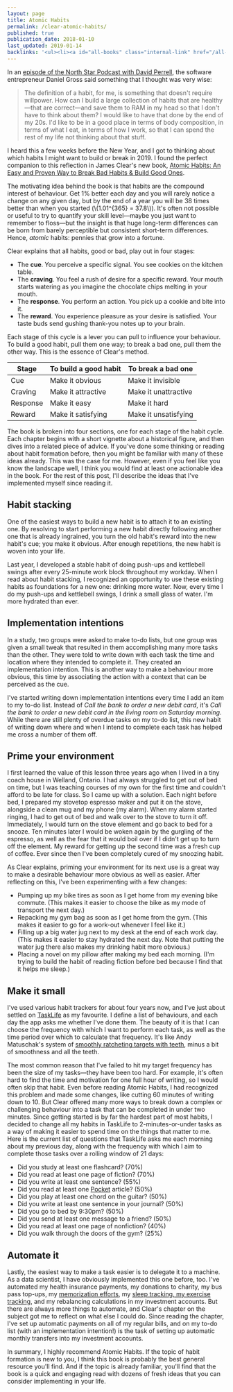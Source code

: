 ```yaml
---
layout: page
title: Atomic Habits
permalink: /clear-atomic-habits/
published: true
publication_date: 2018-01-10
last_updated: 2019-01-14
backlinks: '<ul><li><a id="all-books" class="internal-link" href="/all-books/">All books</a></li><li><a id="books-20s" class="internal-link" href="/books-20s/">20s</a></li><li><a id="books-business" class="internal-link" href="/books-business/">Business</a></li><li><a id="books-liked" class="internal-link" href="/books-liked/">Liked</a></li><li><a id="books-non-fiction" class="internal-link" href="/books-non-fiction/">Non-Fiction</a></li><li><a id="books-self-help" class="internal-link" href="/books-self-help/">Self-Help</a></li><li><a id="commentaries" class="internal-link" href="/commentaries/">Commentaries</a></li><li><a id="most-popular" class="internal-link" href="/most-popular/">Most popular</a></li></ul>'
---
```


In an [episode of the North Star Podcast with David Perrell](https://www.listennotes.com/podcasts/north-star-podcast/daniel-gross-dreams-and-e8iC1HhrjDt/), the software entrepreneur Daniel Gross said something that I thought was very wise:

>  The definition of a habit, for me, is something that doesn't require willpower. How can I build a large collection of habits that are healthy—that are correct—and save them to RAM in my head so that I don't have to think about them? I would like to have that done by the end of my 20s. I'd like to be in a good place in terms of body composition, in terms of what I eat, in terms of how I work, so that I can spend the rest of my life not thinking about that stuff.

I heard this a few weeks before the New Year, and I got to thinking about which habits I might want to build or break in 2019. I found the perfect companion to this reflection in James Clear's new book, [Atomic Habits: An Easy and Proven Way to Break Bad Habits & Build Good Ones](https://www.goodreads.com/book/show/40121378-atomic-habits).

The motivating idea behind the book is that habits are the compound interest of behaviour. Get 1% better each day and you will rarely notice a change on any given day, but by the end of a year you will be 38 times better than when you started (\\(1.01^{365} = 37.8\\)). It's often not possible or useful to try to quantify your skill level—maybe you just want to remember to floss—but the insight is that huge long-term differences can be born from barely perceptible but consistent short-term differences. Hence, _atomic_ habits: pennies that grow into a fortune.

Clear explains that all habits, good or bad, play out in four stages:

- The **cue**. You perceive a specific signal. You see cookies on the kitchen table.
- The **craving**. You feel a rush of desire for a specific reward. Your mouth starts watering as you imagine the chocolate chips melting in your mouth.
- The **response**. You perform an action. You pick up a cookie and bite into it.
- The **reward**. You experience pleasure as your desire is satisfied. Your taste buds send gushing thank-you notes up to your brain.

Each stage of this cycle is a lever you can pull to influence your behaviour. To build a good habit, pull them one way; to break a bad one, pull them the other way. This is the essence of Clear's method.

| Stage    | To build a good habit | To break a bad one   |
| -------- | --------------------- | -------------------- |
| Cue      | Make it obvious       | Make it invisible    |
| Craving  | Make it attractive    | Make it unattractive |
| Response | Make it easy          | Make it hard         |
| Reward   | Make it satisfying    | Make it unsatisfying |

The book is broken into four sections, one for each stage of the habit cycle. Each chapter begins with a short vignette about a historical figure, and then dives into a related piece of advice. If you've done some thinking or reading about habit formation before, then you might be familiar with many of these ideas already. This was the case for me. However, even if you feel like you know the landscape well, I think you would find at least one actionable idea in the book. For the rest of this post, I'll describe the ideas that I've implemented myself since reading it.

## Habit stacking

One of the easiest ways to build a new habit is to attach it to an existing one. By resolving to start performing a new habit directly following another one that is already ingrained, you turn the old habit's reward into the new habit's cue; you make it obvious. After enough repetitions, the new habit is woven into your life.

Last year, I developed a stable habit of doing push-ups and kettlebell swings after every 25-minute work block throughout my workday. When I read about habit stacking, I recognized an opportunity to use these existing habits as foundations for a new one: drinking more water. Now, every time I do my push-ups and kettlebell swings, I drink a small glass of water. I'm more hydrated than ever.

## Implementation intentions

In a study, two groups were asked to make to-do lists, but one group was given a small tweak that resulted in them accomplishing many more tasks than the other. They were told to write down with each task the time and location where they intended to complete it. They created an implementation intention. This is another way to make a behaviour more obvious, this time by associating the action with a context that can be perceived as the cue.

I've started writing down implementation intentions every time I add an item to my to-do list. Instead of *Call the bank to order a new debit card*, it's *Call the bank to order a new debit card in the living room on Saturday morning*. While there are still plenty of overdue tasks on my to-do list, this new habit of writing down where and when I intend to complete each task has helped me cross a number of them off.

## Prime your environment

I first learned the value of this lesson three years ago when I lived in a tiny coach house in Welland, Ontario. I had always struggled to get out of bed on time, but I was teaching courses of my own for the first time and couldn't afford to be late for class. So I came up with a solution. Each night before bed, I prepared my stovetop espresso maker and put it on the stove, alongside a clean mug and my phone (my alarm). When my alarm started ringing, I had to get out of bed and walk over to the stove to turn it off. Immediately, I would turn on the stove element and go back to bed for a snooze. Ten minutes later I would be woken again by the gurgling of the espresso, as well as the fear that it would boil over if I didn't get up to turn off the element. My reward for getting up the second time was a fresh cup of coffee. Ever since then I've been completely cured of my snoozing habit.

As Clear explains, priming your environment for its next use is a great way to make a desirable behaviour more obvious as well as easier. After reflecting on this, I've been experimenting with a few changes:

- Pumping up my bike tires as soon as I get home from my evening bike commute. (This makes it easier to choose the bike as my mode of transport the next day.)
- Repacking my gym bag as soon as I get home from the gym. (This makes it easier to go for a work-out whenever I feel like it.)
- Filling up a big water jug next to my desk at the end of each work day. (This makes it easier to stay hydrated the next day. Note that putting the water jug there also makes my drinking habit more obvious.)
- Placing a novel on my pillow after making my bed each morning. (I'm trying to build the habit of reading fiction before bed because I find that it helps me sleep.)

## Make it small

I've used various habit trackers for about four years now, and I've just about settled on [TaskLife](https://play.google.com/store/apps/details?id=uk.amimetic.tasklife&hl=en) as my favourite. I define a list of behaviours, and each day the app asks me whether I've done them. The beauty of it is that I can choose the frequency with which I want to perform each task, as well as the time period over which to calculate that frequency. It's like Andy Matuschak's system of [smoothly ratcheting targets with teeth](http://blog.andymatuschak.org/post/169043084412/successful-habits-through-smoothly-ratcheting), minus a bit of smoothness and all the teeth.

The most common reason that I've failed to hit my target frequency has been the size of my tasks—they have been too hard. For example, it's often hard to find the time and motivation for one full hour of writing, so I would often skip that habit. Even before reading Atomic Habits, I had recognized this problem and made some changes, like cutting 60 minutes of writing down to 10. But Clear offered many more ways to break down a complex or challenging behaviour into a task that can be completed in under two minutes. Since getting started is by far the hardest part of most habits, I decided to change all my habits in TaskLife to 2-minutes-or-under tasks as a way of making it easier to spend time on the things that matter to me. Here is the current list of questions that TaskLife asks me each morning about my previous day, along with the frequency with which I aim to complete those tasks over a rolling window of 21 days:

- Did you study at least one flashcard? (70%)
- Did you read at least one page of fiction? (70%)
- Did you write at least one sentence? (55%)
- Did you read at least one [Pocket](https://getpocket.com/) article? (50%)
- Did you play at least one chord on the guitar? (50%)
- Did you write at least one sentence in your journal? (50%)
- Did you go to bed by 9:30pm? (50%)
- Did you send at least one message to a friend? (50%)
- Did you read at least one page of nonfiction? (40%)
- Did you walk through the doors of the gym? (25%)

## Automate it

Lastly, the easiest way to make a task easier is to delegate it to a machine. As a data scientist, I have obviously implemented this one before, too. I've automated my health insurance payments, my donations to charity, my bus pass top-ups, my [memorization efforts](https://apps.ankiweb.net/), my [sleep tracking, my exercise tracking](https://www.fitbit.com), and my rebalancing calculations in my investment accounts. But there are always more things to automate, and Clear's chapter on the subject got me to reflect on what else I could do. Since reading the chapter, I've set up automatic payments on all of my regular bills, and on my to-do list (with an implementation intention!) is the task of setting up automatic monthly transfers into my investment accounts.

In summary, I highly recommend Atomic Habits. If the topic of habit formation is new to you, I think this book is probably the best general resource you'll find. And if the topic is already familiar, you'll find that the book is a quick and engaging read with dozens of fresh ideas that you can consider implementing in your life.
